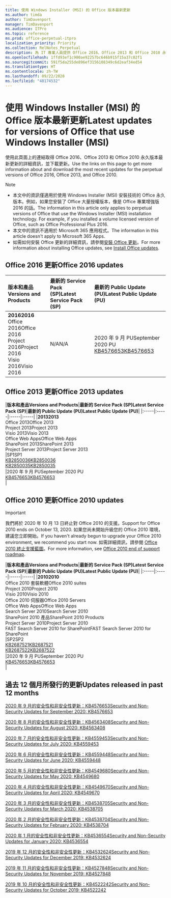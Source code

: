 ```yaml
---
title: 使用 Windows Installer (MSI) 的 Office 版本最新更新
ms.author: timda
author: TimDavenport
manager: TimDavenport
ms.audience: ITPro
ms.topic: reference
ms.prod: office-perpetual-itpro
localization_priority: Priority
ms.collection: RelNotes_Perpetual
description: 為 IT 專業人員提供 Office 2016、Office 2013 和 Office 2010 永久版本的最新更新資訊連結
ms.openlocfilehash: 1ffd93ef1c900ae92257bc646b915f15a37c02f1
ms.sourcegitcommit: 591f5da255de896ef3156108349c6d2eaf34ed54
ms.translationtype: HT
ms.contentlocale: zh-TW
ms.lasthandoff: 09/22/2020
ms.locfileid: "48174532"
---
```

# <a name="latest-updates-for-versions-of-office-that-use-windows-installer-msi"></a><span data-ttu-id="ed065-103">使用 Windows Installer (MSI) 的 Office 版本最新更新</span><span class="sxs-lookup"><span data-stu-id="ed065-103">Latest updates for versions of Office that use Windows Installer (MSI)</span></span>

<span data-ttu-id="ed065-104">使用此頁面上的連結取得 Office 2016、Office 2013 和 Office 2010 永久版本最新更新的詳細資訊，並下載更新。</span><span class="sxs-lookup"><span data-stu-id="ed065-104">Use the links on this page to get more information about and download the most recent updates for the perpetual versions of Office 2016, Office 2013, and Office 2010.</span></span>
  
 
> [!NOTE]
> - <span data-ttu-id="ed065-p101">本文中的資訊僅適用於使用 Windows Installer (MSI) 安裝技術的 Office 永久版本。例如，如果您安裝了 Office 大量授權版本，像是 Office 專業增強版 2016 的話。</span><span class="sxs-lookup"><span data-stu-id="ed065-p101">The information in this article only applies to perpetual versions of Office that use the Windows Installer (MSI) installation technology. For example, if you installed a volume licensed version of Office, such as Office Professional Plus 2016.</span></span>
> - <span data-ttu-id="ed065-107">本文中的資訊不適用於 Microsoft 365 應用程式。</span><span class="sxs-lookup"><span data-stu-id="ed065-107">The information in this article doesn't apply to Microsoft 365 Apps.</span></span>
> - <span data-ttu-id="ed065-108">如需如何安裝 Office 更新的詳細資訊，請參閱[安裝 Office 更新](https://support.office.com/article/2ab296f3-7f03-43a2-8e50-46de917611c5)。</span><span class="sxs-lookup"><span data-stu-id="ed065-108">For more information about installing Office updates, see [Install Office updates](https://support.office.com/article/2ab296f3-7f03-43a2-8e50-46de917611c5).</span></span> 


## <a name="office-2016-updates"></a><span data-ttu-id="ed065-109">Office 2016 更新</span><span class="sxs-lookup"><span data-stu-id="ed065-109">Office 2016 updates</span></span>

|<span data-ttu-id="ed065-110">**版本和產品**</span><span class="sxs-lookup"><span data-stu-id="ed065-110">**Versions and Products**</span></span>|<span data-ttu-id="ed065-111">**最新的 Service Pack (SP)**</span><span class="sxs-lookup"><span data-stu-id="ed065-111">**Latest Service Pack (SP)**</span></span>|<span data-ttu-id="ed065-112">**最新的 Public Update (PU)**</span><span class="sxs-lookup"><span data-stu-id="ed065-112">**Latest Public Update (PU)**</span></span>|
|:-----|:-----|:-----|
|<span data-ttu-id="ed065-113">**2016**</span><span class="sxs-lookup"><span data-stu-id="ed065-113">**2016**</span></span> <br/> <span data-ttu-id="ed065-114">Office 2016</span><span class="sxs-lookup"><span data-stu-id="ed065-114">Office 2016</span></span>  <br/> <span data-ttu-id="ed065-115">Project 2016</span><span class="sxs-lookup"><span data-stu-id="ed065-115">Project 2016</span></span>  <br/> <span data-ttu-id="ed065-116">Visio 2016</span><span class="sxs-lookup"><span data-stu-id="ed065-116">Visio 2016</span></span>  <br/> |<span data-ttu-id="ed065-117">N/A</span><span class="sxs-lookup"><span data-stu-id="ed065-117">N/A</span></span>  <br/> |<span data-ttu-id="ed065-118">2020 年 9 月 PU</span><span class="sxs-lookup"><span data-stu-id="ed065-118">September 2020 PU</span></span>  <br/> [<span data-ttu-id="ed065-119">KB4576653</span><span class="sxs-lookup"><span data-stu-id="ed065-119">KB4576653</span></span>](https://support.microsoft.com/help/4576653) <br/> |
   
## <a name="office-2013-updates"></a><span data-ttu-id="ed065-120">Office 2013 更新</span><span class="sxs-lookup"><span data-stu-id="ed065-120">Office 2013 updates</span></span>

|<span data-ttu-id="ed065-121">**版本和產品**</span><span class="sxs-lookup"><span data-stu-id="ed065-121">**Versions and Products**</span></span>|<span data-ttu-id="ed065-122">**最新的 Service Pack (SP)**</span><span class="sxs-lookup"><span data-stu-id="ed065-122">**Latest Service Pack (SP)**</span></span>|<span data-ttu-id="ed065-123">**最新的 Public Update (PU)**</span><span class="sxs-lookup"><span data-stu-id="ed065-123">**Latest Public Update (PU)**</span></span>|
|:-----|:-----|:-----|:-----|
|<span data-ttu-id="ed065-124">**2013**</span><span class="sxs-lookup"><span data-stu-id="ed065-124">**2013**</span></span> <br/> <span data-ttu-id="ed065-125">Office 2013</span><span class="sxs-lookup"><span data-stu-id="ed065-125">Office 2013</span></span>  <br/> <span data-ttu-id="ed065-126">Project 2013</span><span class="sxs-lookup"><span data-stu-id="ed065-126">Project 2013</span></span>  <br/> <span data-ttu-id="ed065-127">Visio 2013</span><span class="sxs-lookup"><span data-stu-id="ed065-127">Visio 2013</span></span>  <br/> <span data-ttu-id="ed065-128">Office Web Apps</span><span class="sxs-lookup"><span data-stu-id="ed065-128">Office Web Apps</span></span>  <br/> <span data-ttu-id="ed065-129">SharePoint 2013</span><span class="sxs-lookup"><span data-stu-id="ed065-129">SharePoint 2013</span></span>  <br/> <span data-ttu-id="ed065-130">Project Server 2013</span><span class="sxs-lookup"><span data-stu-id="ed065-130">Project Server 2013</span></span>  <br/> |<span data-ttu-id="ed065-131">SP1</span><span class="sxs-lookup"><span data-stu-id="ed065-131">SP1</span></span> <br/> [<span data-ttu-id="ed065-132">KB2850036</span><span class="sxs-lookup"><span data-stu-id="ed065-132">KB2850036</span></span>](https://support.microsoft.com/kb/2850036) <br/>[<span data-ttu-id="ed065-133">KB2850035</span><span class="sxs-lookup"><span data-stu-id="ed065-133">KB2850035</span></span>](https://support.microsoft.com/kb/2850035) <br/> |<span data-ttu-id="ed065-134">2020 年 9 月 PU</span><span class="sxs-lookup"><span data-stu-id="ed065-134">September 2020 PU</span></span>  <br/> [<span data-ttu-id="ed065-135">KB4576653</span><span class="sxs-lookup"><span data-stu-id="ed065-135">KB4576653</span></span>](https://support.microsoft.com/help/4576653) <br/> |
   
## <a name="office-2010-updates"></a><span data-ttu-id="ed065-136">Office 2010 更新</span><span class="sxs-lookup"><span data-stu-id="ed065-136">Office 2010 updates</span></span>
> [!IMPORTANT]
> <span data-ttu-id="ed065-137">我們將於 2020 年 10 月 13 日終止對 Office 2010 的支援。</span><span class="sxs-lookup"><span data-stu-id="ed065-137">Support for Office 2010 ends on October 13, 2020.</span></span> <span data-ttu-id="ed065-138">如果您尚未開始升級您的 Office 2010 環境，建議您立即開始。</span><span class="sxs-lookup"><span data-stu-id="ed065-138">If you haven't already begun to upgrade your Office 2010 environment, we recommend you start now.</span></span> <span data-ttu-id="ed065-139">如需詳細資訊，請參閱 [Office 2010 終止支援藍圖](https://docs.microsoft.com/DeployOffice/office-2010-end-support-roadmap)。</span><span class="sxs-lookup"><span data-stu-id="ed065-139">For more information, see [Office 2010 end of support roadmap](https://docs.microsoft.com/DeployOffice/office-2010-end-support-roadmap).</span></span> 

|<span data-ttu-id="ed065-140">**版本和產品**</span><span class="sxs-lookup"><span data-stu-id="ed065-140">**Versions and Products**</span></span>|<span data-ttu-id="ed065-141">**最新的 Service Pack (SP)**</span><span class="sxs-lookup"><span data-stu-id="ed065-141">**Latest Service Pack (SP)**</span></span>|<span data-ttu-id="ed065-142">**最新的 Public Update (PU)**</span><span class="sxs-lookup"><span data-stu-id="ed065-142">**Latest Public Update (PU)**</span></span>|
|:-----|:-----|:-----|:-----|
|<span data-ttu-id="ed065-143">**2010**</span><span class="sxs-lookup"><span data-stu-id="ed065-143">**2010**</span></span> <br/> <span data-ttu-id="ed065-144">Office 2010 套裝軟體</span><span class="sxs-lookup"><span data-stu-id="ed065-144">Office 2010 suites</span></span>  <br/> <span data-ttu-id="ed065-145">Project 2010</span><span class="sxs-lookup"><span data-stu-id="ed065-145">Project 2010</span></span>  <br/> <span data-ttu-id="ed065-146">Visio 2010</span><span class="sxs-lookup"><span data-stu-id="ed065-146">Visio 2010</span></span>  <br/> <span data-ttu-id="ed065-147">Office 2010 伺服器</span><span class="sxs-lookup"><span data-stu-id="ed065-147">Office 2010 Servers</span></span>  <br/> <span data-ttu-id="ed065-148">Office Web Apps</span><span class="sxs-lookup"><span data-stu-id="ed065-148">Office Web Apps</span></span>  <br/> <span data-ttu-id="ed065-149">Search Server 2010</span><span class="sxs-lookup"><span data-stu-id="ed065-149">Search Server 2010</span></span>  <br/> <span data-ttu-id="ed065-150">SharePoint 2010 產品</span><span class="sxs-lookup"><span data-stu-id="ed065-150">SharePoint 2010 Products</span></span>  <br/> <span data-ttu-id="ed065-151">Project Server 2010</span><span class="sxs-lookup"><span data-stu-id="ed065-151">Project Server 2010</span></span>  <br/> <span data-ttu-id="ed065-152">FAST Search Server 2010 for SharePoint</span><span class="sxs-lookup"><span data-stu-id="ed065-152">FAST Search Server 2010 for SharePoint</span></span>  <br/> |<span data-ttu-id="ed065-153">SP2</span><span class="sxs-lookup"><span data-stu-id="ed065-153">SP2</span></span> <br/>[<span data-ttu-id="ed065-154">KB2687521</span><span class="sxs-lookup"><span data-stu-id="ed065-154">KB2687521</span></span>](https://support.microsoft.com/kb/2687521) <br/> [<span data-ttu-id="ed065-155">KB2687522</span><span class="sxs-lookup"><span data-stu-id="ed065-155">KB2687522</span></span>](https://support.microsoft.com/kb/2687522) <br/> |<span data-ttu-id="ed065-156">2020 年 9 月 PU</span><span class="sxs-lookup"><span data-stu-id="ed065-156">September 2020 PU</span></span>  <br/> [<span data-ttu-id="ed065-157">KB4576653</span><span class="sxs-lookup"><span data-stu-id="ed065-157">KB4576653</span></span>](https://support.microsoft.com/help/4576653) <br/>|
   

   
## <a name="updates-released-in-past-12-months"></a><span data-ttu-id="ed065-158">過去 12 個月所發行的更新</span><span class="sxs-lookup"><span data-stu-id="ed065-158">Updates released in past 12 months</span></span>
[<span data-ttu-id="ed065-159">2020 年 9 月的安全性和非安全性更新：KB4576653</span><span class="sxs-lookup"><span data-stu-id="ed065-159">Security and Non-Security Updates for September 2020: KB4576653</span></span>](https://support.microsoft.com/help/4576653)

[<span data-ttu-id="ed065-160">2020 年 8 月的安全性和非安全性更新：KB4563408</span><span class="sxs-lookup"><span data-stu-id="ed065-160">Security and Non-Security Updates for August 2020: KB4563408</span></span>](https://support.microsoft.com/help/4563408)

[<span data-ttu-id="ed065-161">2020 年 7 月的安全性和非安全性更新：KB4559453</span><span class="sxs-lookup"><span data-stu-id="ed065-161">Security and Non-Security Updates for July 2020: KB4559453</span></span>](https://support.microsoft.com/help/4559453)

[<span data-ttu-id="ed065-162">2020 年 6 月的安全性和非安全性更新：KB4559448</span><span class="sxs-lookup"><span data-stu-id="ed065-162">Security and Non-Security Updates for June 2020: KB4559448</span></span>](https://support.microsoft.com/help/4559448)

[<span data-ttu-id="ed065-163">2020 年 5 月的安全性和非安全性更新：KB4549680</span><span class="sxs-lookup"><span data-stu-id="ed065-163">Security and Non-Security Updates for May 2020: KB4549680</span></span>](https://support.microsoft.com/help/4549680)

[<span data-ttu-id="ed065-164">2020 年 4 月的安全性和非安全性更新：KB4549670</span><span class="sxs-lookup"><span data-stu-id="ed065-164">Security and Non-Security Updates for April 2020: KB4549670</span></span>](https://support.microsoft.com/help/4549670)

[<span data-ttu-id="ed065-165">2020 年 3 月的安全性和非安全性更新：KB4538705</span><span class="sxs-lookup"><span data-stu-id="ed065-165">Security and Non-Security Updates for March 2020: KB4538705</span></span>](https://support.microsoft.com/help/4538705)

[<span data-ttu-id="ed065-166">2020 年 2 月的安全性和非安全性更新：KB4538704</span><span class="sxs-lookup"><span data-stu-id="ed065-166">Security and Non-Security Updates for February 2020: KB4538704</span></span>](https://support.microsoft.com/help/4538704)

[<span data-ttu-id="ed065-167">2020 年 1 月的安全性和非安全性更新：KB4536554</span><span class="sxs-lookup"><span data-stu-id="ed065-167">Security and Non-Security Updates for January 2020: KB4536554</span></span>](https://support.microsoft.com/help/4536554)

[<span data-ttu-id="ed065-168">2019 年 12 月的安全性和非安全性更新：KB4532624</span><span class="sxs-lookup"><span data-stu-id="ed065-168">Security and Non-Security Updates for December 2019: KB4532624</span></span>](https://support.microsoft.com/help/4532624)

[<span data-ttu-id="ed065-169">2019 年 11 月的安全性和非安全性更新：KB4527848</span><span class="sxs-lookup"><span data-stu-id="ed065-169">Security and Non-Security Updates for November 2019: KB4527848</span></span>](https://support.microsoft.com/help/4527848)

[<span data-ttu-id="ed065-170">2019 年 10 月的安全性和非安全性更新：KB4522242</span><span class="sxs-lookup"><span data-stu-id="ed065-170">Security and Non-Security Updates for October 2019: KB4522242</span></span>](https://support.microsoft.com/help/4522242)





</br>